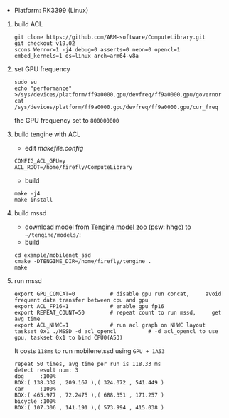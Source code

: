 * Platform: RK3399 (Linux)
  
1. build ACL
    ```
    git clone https://github.com/ARM-software/ComputeLibrary.git
    git checkout v19.02
    scons Werror=1 -j4 debug=0 asserts=0 neon=0 opencl=1 embed_kernels=1 os=linux arch=arm64-v8a
    ```

2. set GPU frequency
    ```
    sudo su
    echo "performance" >/sys/devices/platform/ff9a0000.gpu/devfreq/ff9a0000.gpu/governor
    cat /sys/devices/platform/ff9a0000.gpu/devfreq/ff9a0000.gpu/cur_freq
    ```
    the GPU frequency set to `800000000`

3. build tengine with ACL

    - edit *makefile.config*
    ```
    CONFIG_ACL_GPU=y
    ACL_ROOT=/home/firefly/ComputeLibrary
    ```
    - build
    ```
    make -j4 
    make install
    ```
4. build mssd
    - download model from [Tengine model zoo](https://pan.baidu.com/s/1Ar9334MPeIV1eq4pM1eI-Q) (psw: hhgc) to `~/tengine/models/`:
    - build
    ```
    cd example/mobilenet_ssd
    cmake -DTENGINE_DIR=/home/firefly/tengine .
    make 
    ```
5. run mssd
    ```
    export GPU_CONCAT=0           # disable gpu run concat,     avoid frequent data transfer between cpu and gpu
    export ACL_FP16=1             # enable gpu fp16
    export REPEAT_COUNT=50        # repeat count to run mssd,     get avg time
    export ACL_NHWC=1             # run acl graph on NHWC layout
    taskset 0x1 ./MSSD -d acl_opencl          # -d acl_opencl to use gpu, taskset 0x1 to bind CPU0(A53)
    ```
    It costs `118ms` to run mobilenetssd using `GPU + 1A53`
    ```
    repeat 50 times, avg time per run is 118.33 ms
    detect result num: 3
    dog     :100%
    BOX:( 138.332 , 209.167 ),( 324.072 , 541.449 )
    car     :100%
    BOX:( 465.977 , 72.2475 ),( 688.351 , 171.257 )
    bicycle :100%
    BOX:( 107.306 , 141.191 ),( 573.994 , 415.038 )
    ```
